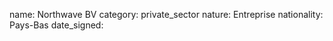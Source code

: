 name: Northwave BV
category: private_sector
nature:  Entreprise
nationality: Pays-Bas
date_signed:
    